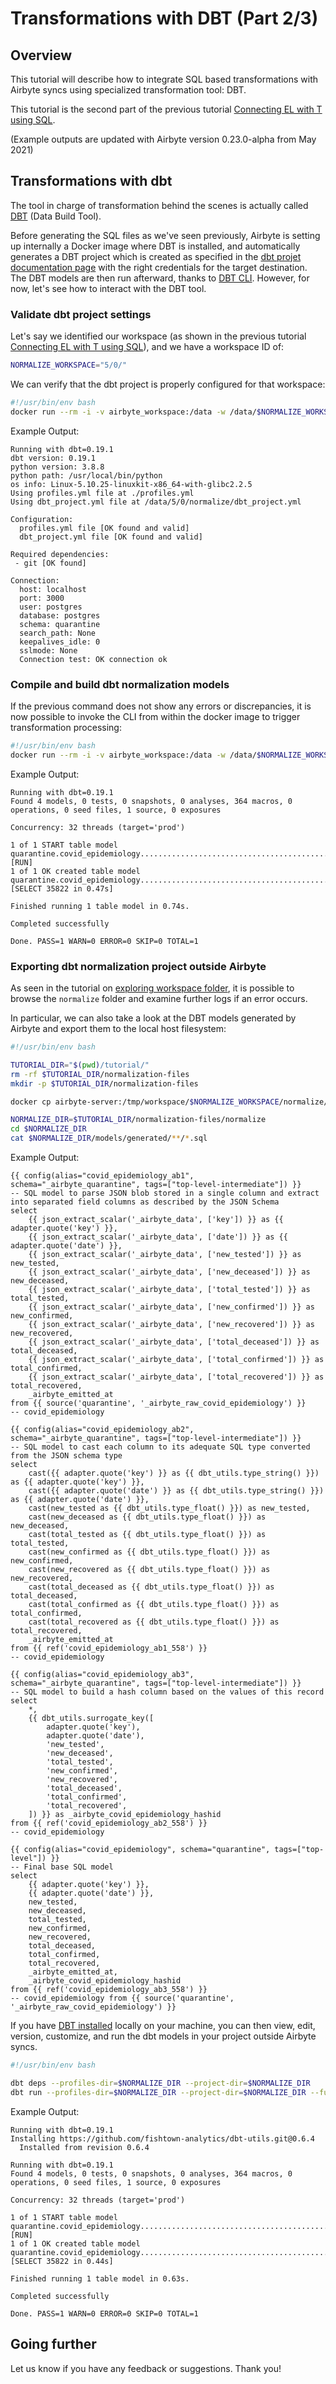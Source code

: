 # Transformations with DBT \(Part 2/3\)

## Overview

This tutorial will describe how to integrate SQL based transformations with Airbyte syncs using specialized transformation tool: DBT.

This tutorial is the second part of the previous tutorial [Connecting EL with T using SQL](transformations-with-sql.md).

(Example outputs are updated with Airbyte version 0.23.0-alpha from May 2021)

## Transformations with dbt

The tool in charge of transformation behind the scenes is actually called [DBT](https://blog.getdbt.com/what--exactly--is-dbt-/) \(Data Build Tool\).

Before generating the SQL files as we've seen previously, Airbyte is setting up internally a Docker image where DBT is installed, and automatically generates a DBT project which is created as specified in the [dbt projet documentation page](https://docs.getdbt.com/docs/building-a-dbt-project/projects) with the right credentials for the target destination. The DBT models are then run afterward, thanks to [DBT CLI](https://docs.getdbt.com/dbt-cli/cli-overview).
However, for now, let's see how to interact with the DBT tool.

### Validate dbt project settings

Let's say we identified our workspace (as shown in the previous tutorial [Connecting EL with T using SQL](transformations-with-sql.md)), and we have a workspace ID of:

```bash
NORMALIZE_WORKSPACE="5/0/"
```

We can verify that the dbt project is properly configured for that workspace:

```bash
#!/usr/bin/env bash
docker run --rm -i -v airbyte_workspace:/data -w /data/$NORMALIZE_WORKSPACE/normalize --network host --entrypoint /usr/local/bin/dbt airbyte/normalization debug --profiles-dir=. --project-dir=.
```

Example Output:

```text
Running with dbt=0.19.1
dbt version: 0.19.1
python version: 3.8.8
python path: /usr/local/bin/python
os info: Linux-5.10.25-linuxkit-x86_64-with-glibc2.2.5
Using profiles.yml file at ./profiles.yml
Using dbt_project.yml file at /data/5/0/normalize/dbt_project.yml

Configuration:
  profiles.yml file [OK found and valid]
  dbt_project.yml file [OK found and valid]

Required dependencies:
 - git [OK found]

Connection:
  host: localhost
  port: 3000
  user: postgres
  database: postgres
  schema: quarantine
  search_path: None
  keepalives_idle: 0
  sslmode: None
  Connection test: OK connection ok
```
### Compile and build dbt normalization models

If the previous command does not show any errors or discrepancies, it is now possible to invoke the CLI from within the docker image to trigger transformation processing:

```bash
#!/usr/bin/env bash
docker run --rm -i -v airbyte_workspace:/data -w /data/$NORMALIZE_WORKSPACE/normalize --network host --entrypoint /usr/local/bin/dbt airbyte/normalization run --profiles-dir=. --project-dir=.
```

Example Output:

```text
Running with dbt=0.19.1
Found 4 models, 0 tests, 0 snapshots, 0 analyses, 364 macros, 0 operations, 0 seed files, 1 source, 0 exposures

Concurrency: 32 threads (target='prod')

1 of 1 START table model quarantine.covid_epidemiology....................................................... [RUN]
1 of 1 OK created table model quarantine.covid_epidemiology.................................................. [SELECT 35822 in 0.47s]
 
Finished running 1 table model in 0.74s.

Completed successfully

Done. PASS=1 WARN=0 ERROR=0 SKIP=0 TOTAL=1
```
### Exporting dbt normalization project outside Airbyte

As seen in the tutorial on [exploring workspace folder](../browsing-output-logs.md), it is possible to browse the `normalize` folder and examine further logs if an error occurs.

In particular, we can also take a look at the DBT models generated by Airbyte and export them to the local host filesystem:

```bash
#!/usr/bin/env bash

TUTORIAL_DIR="$(pwd)/tutorial/"
rm -rf $TUTORIAL_DIR/normalization-files
mkdir -p $TUTORIAL_DIR/normalization-files

docker cp airbyte-server:/tmp/workspace/$NORMALIZE_WORKSPACE/normalize/ $TUTORIAL_DIR/normalization-files

NORMALIZE_DIR=$TUTORIAL_DIR/normalization-files/normalize
cd $NORMALIZE_DIR
cat $NORMALIZE_DIR/models/generated/**/*.sql
```

Example Output:

```text
{{ config(alias="covid_epidemiology_ab1", schema="_airbyte_quarantine", tags=["top-level-intermediate"]) }}
-- SQL model to parse JSON blob stored in a single column and extract into separated field columns as described by the JSON Schema
select
    {{ json_extract_scalar('_airbyte_data', ['key']) }} as {{ adapter.quote('key') }},
    {{ json_extract_scalar('_airbyte_data', ['date']) }} as {{ adapter.quote('date') }},
    {{ json_extract_scalar('_airbyte_data', ['new_tested']) }} as new_tested,
    {{ json_extract_scalar('_airbyte_data', ['new_deceased']) }} as new_deceased,
    {{ json_extract_scalar('_airbyte_data', ['total_tested']) }} as total_tested,
    {{ json_extract_scalar('_airbyte_data', ['new_confirmed']) }} as new_confirmed,
    {{ json_extract_scalar('_airbyte_data', ['new_recovered']) }} as new_recovered,
    {{ json_extract_scalar('_airbyte_data', ['total_deceased']) }} as total_deceased,
    {{ json_extract_scalar('_airbyte_data', ['total_confirmed']) }} as total_confirmed,
    {{ json_extract_scalar('_airbyte_data', ['total_recovered']) }} as total_recovered,
    _airbyte_emitted_at
from {{ source('quarantine', '_airbyte_raw_covid_epidemiology') }}
-- covid_epidemiology

{{ config(alias="covid_epidemiology_ab2", schema="_airbyte_quarantine", tags=["top-level-intermediate"]) }}
-- SQL model to cast each column to its adequate SQL type converted from the JSON schema type
select
    cast({{ adapter.quote('key') }} as {{ dbt_utils.type_string() }}) as {{ adapter.quote('key') }},
    cast({{ adapter.quote('date') }} as {{ dbt_utils.type_string() }}) as {{ adapter.quote('date') }},
    cast(new_tested as {{ dbt_utils.type_float() }}) as new_tested,
    cast(new_deceased as {{ dbt_utils.type_float() }}) as new_deceased,
    cast(total_tested as {{ dbt_utils.type_float() }}) as total_tested,
    cast(new_confirmed as {{ dbt_utils.type_float() }}) as new_confirmed,
    cast(new_recovered as {{ dbt_utils.type_float() }}) as new_recovered,
    cast(total_deceased as {{ dbt_utils.type_float() }}) as total_deceased,
    cast(total_confirmed as {{ dbt_utils.type_float() }}) as total_confirmed,
    cast(total_recovered as {{ dbt_utils.type_float() }}) as total_recovered,
    _airbyte_emitted_at
from {{ ref('covid_epidemiology_ab1_558') }}
-- covid_epidemiology

{{ config(alias="covid_epidemiology_ab3", schema="_airbyte_quarantine", tags=["top-level-intermediate"]) }}
-- SQL model to build a hash column based on the values of this record
select
    *,
    {{ dbt_utils.surrogate_key([
        adapter.quote('key'),
        adapter.quote('date'),
        'new_tested',
        'new_deceased',
        'total_tested',
        'new_confirmed',
        'new_recovered',
        'total_deceased',
        'total_confirmed',
        'total_recovered',
    ]) }} as _airbyte_covid_epidemiology_hashid
from {{ ref('covid_epidemiology_ab2_558') }}
-- covid_epidemiology

{{ config(alias="covid_epidemiology", schema="quarantine", tags=["top-level"]) }}
-- Final base SQL model
select
    {{ adapter.quote('key') }},
    {{ adapter.quote('date') }},
    new_tested,
    new_deceased,
    total_tested,
    new_confirmed,
    new_recovered,
    total_deceased,
    total_confirmed,
    total_recovered,
    _airbyte_emitted_at,
    _airbyte_covid_epidemiology_hashid
from {{ ref('covid_epidemiology_ab3_558') }}
-- covid_epidemiology from {{ source('quarantine', '_airbyte_raw_covid_epidemiology') }}
```

If you have [DBT installed](https://docs.getdbt.com/dbt-cli/installation/) locally on your machine, you can then view, edit, version, customize, and run the dbt models in your project outside Airbyte syncs.

```bash
#!/usr/bin/env bash 

dbt deps --profiles-dir=$NORMALIZE_DIR --project-dir=$NORMALIZE_DIR
dbt run --profiles-dir=$NORMALIZE_DIR --project-dir=$NORMALIZE_DIR --full-refresh
```

Example Output:

```text
Running with dbt=0.19.1
Installing https://github.com/fishtown-analytics/dbt-utils.git@0.6.4
  Installed from revision 0.6.4

Running with dbt=0.19.1
Found 4 models, 0 tests, 0 snapshots, 0 analyses, 364 macros, 0 operations, 0 seed files, 1 source, 0 exposures

Concurrency: 32 threads (target='prod')

1 of 1 START table model quarantine.covid_epidemiology....................................................... [RUN]
1 of 1 OK created table model quarantine.covid_epidemiology.................................................. [SELECT 35822 in 0.44s]

Finished running 1 table model in 0.63s.

Completed successfully

Done. PASS=1 WARN=0 ERROR=0 SKIP=0 TOTAL=1
```

## Going further

Let us know if you have any feedback or suggestions. Thank you!
